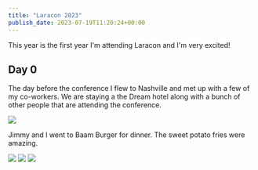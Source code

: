 ```yaml
---
title: "Laracon 2023"
publish_date: 2023-07-19T11:20:24+00:00
---
```


This year is the first year I'm attending Laracon and I'm very excited!

## Day 0

The day before the conference I flew to Nashville and met up with a few of my co-workers. We are staying a the Dream hotel along with a bunch of other people that are attending the conference.

![](https://static.lukebouch.com/posts/laracon-2023/dream-hotel.jpg)

Jimmy and I went to Baam Burger for dinner. The sweet potato fries were amazing.

![](https://static.lukebouch.com/posts/laracon-2023/baam-burger.jpg)
![](https://static.lukebouch.com/posts/laracon-2023/fourth-avenue-north.jpg)
![](https://static.lukebouch.com/posts/laracon-2023/printers-alley.jpg)
